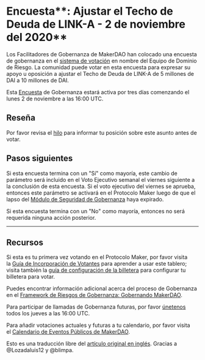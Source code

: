 # Encuesta**: Ajustar el Techo de Deuda de LINK-A - 2 de noviembre del 2020**

Los Facilitadores de Gobernanza de MakerDAO han colocado una encuesta de gobernanza en el [sistema de votación](https://vote.makerdao.com/polling) en nombre del Equipo de Dominio de Riesgo. La comunidad puede votar en esta encuesta para expresar su apoyo u oposición a ajustar el Techo de Deuda de LINK-A de 5 millones de DAI a 10 millones de DAI.

Esta [Encuesta](https://community-development.makerdao.com/en/learn/governance/on-chain-gov) de Gobernanza estará activa por tres días comenzando el lunes 2 de noviembre a las 16:00 UTC.

## **Reseña**

Por favor revisa el [hilo](https://forum.makerdao.com/t/4863) para informar tu posición sobre este asunto antes de votar.

## Pasos siguientes

Si esta encuesta termina con un "Sí" como mayoría, este cambio de parámetro será incluido en el Voto Ejecutivo semanal el viernes siguiente a la conclusión de esta encuesta. Si el voto ejecutivo del viernes se aprueba, entonces este parámetro se activará en el Protocolo Maker luego de que el lapso del [Módulo de Seguridad de Gobernanza](https://forum.makerdao.com/tag/govsec-module) haya expirado.

Si esta encuesta termina con un "No" como mayoría, entonces no será requerida ninguna acción posterior.

---

## **Recursos**

Si esta es tu primera vez votando en el Protocolo Maker, por favor visita la [Guía de Incorporación de Votantes](https://community-development.makerdao.com/onboarding/voter-onboarding) para aprender a usar este tablero; visita también la [guía de configuración de la billetera](https://community-development.makerdao.com/en/learn/governance/voting-setup/) para configurar tu billetera para votar.

Puedes encontrar información adicional acerca del proceso de Gobernanza en el [Framework de Riesgos de Gobernanza: Gobernando MakerDAO](https://community-development.makerdao.com/governance/governance-risk-framework).

Para participar de llamadas de Gobernanza futuras, por favor [únetenos](https://community-development.makerdao.com/governance/governance-and-risk-meetings) todos los jueves a las 16:00 UTC.

Para añadir votaciones actuales y futuras a tu calendario, por favor visita el [Calendario de Eventos Públicos de MakerDAO](https://calendar.google.com/calendar/embed?src=makerdao.com_3efhm2ghipksegl009ktniomdk%40group.calendar.google.com&ctz=America%2FLos_Angeles).

Esto es una traducción libre del [artículo original en inglés](https://github.com/makerdao/community/blob/master/governance/polls/Debt%20Ceiling%20Adjustment%20for%20LINK-A%20-%20November%202,%202020.md). Gracias a @Lozadaluis12 y @blimpa.
